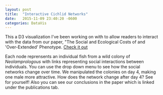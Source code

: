 ```yaml
---
layout: post
title:  "Interactive Cichlid Networks"
date:   2015-11-09 23:40:20 -0600
categories: DataVis
---
```

This a D3 visualization I've been working on with to allow readers to interact with the data from our paper, "The Social and Ecological Costs of and 'Over-Extended' Phenotype. [Check it out](http://smmaguire.github.io/cichlid.html)

Each node reprensents an individual fish from a wild colony of *Neolamprologous* with links representing social interactions between individuals. You can use the drop down menu to see how the social networks change over time. We manipulated the colonies on day 4, making one male more attractive. How does the network change after day 4? See for yourself! Also you can see our conclusions in the paper which is linked under the publications tab.
